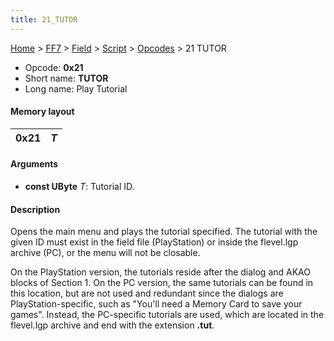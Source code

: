 ```yaml
---
title: 21_TUTOR
---
```


[Home](../../../../index.md) > [FF7](../../../../FF7.md) > [Field](../../../Field.md) > [Script](../../Script.md) > [Opcodes](../Opcodes.md) > 21 TUTOR

-   Opcode: **0x21**
-   Short name: **TUTOR**
-   Long name: Play Tutorial

#### Memory layout

| 0x21 | *T* |
|------|-----|

#### Arguments

-   **const UByte** *T*: Tutorial ID.

#### Description

Opens the main menu and plays the tutorial specified. The tutorial with the given ID must exist in the field file (PlayStation) or inside the flevel.lgp archive (PC), or the menu will not be closable.

On the PlayStation version, the tutorials reside after the dialog and AKAO blocks of Section 1. On the PC version, the same tutorials can be found in this location, but are not used and redundant since the dialogs are PlayStation-specific, such as "You'll need a Memory Card to save your games". Instead, the PC-specific tutorials are used, which are located in the flevel.lgp archive and end with the extension **.tut**.
